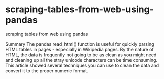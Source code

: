 # scraping-tables-from-web-using-pandas
scraping tables from web using pandas

Summary
The pandas read_html() function is useful for quickly parsing HTML tables in pages - especially in Wikipedia pages. By the nature of HTML, the data is frequently not going to be as clean as you might need and cleaning up all the stray unicode characters can be time consuming. This article showed several techniques you can use to clean the data and convert it to the proper numeric format. 
